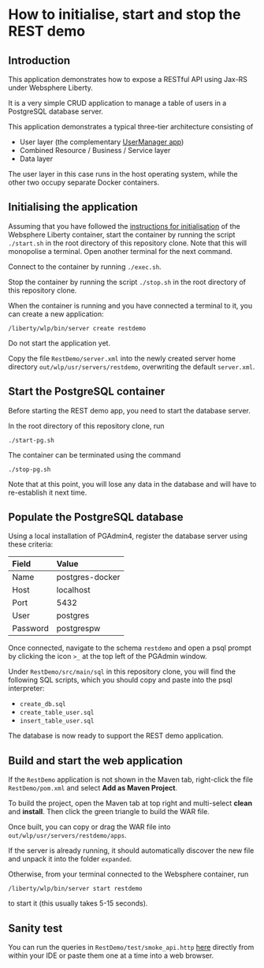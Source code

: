 # How to initialise, start and stop the REST demo

## Introduction

This application demonstrates how to expose a
RESTful API using Jax-RS under Websphere Liberty.

It is a very simple CRUD application to manage a
table of users in a PostgreSQL database server.

This application demonstrates a typical three-tier
architecture consisting of
* User layer (the complementary 
  [UserManager app](../usermanager/README.md))
* Combined Resource / Business / Service layer
* Data layer

The user layer in this case runs in the host
operating system, while the other two occupy
separate Docker containers.

## Initialising the application

Assuming that you have followed the 
[instructions for initialisation](../README.md)
of the Websphere Liberty container,
start the container by
running the script `./start.sh` in the root
directory of this repository clone.
Note that this will monopolise a terminal.
Open another terminal for the next command.

Connect to the container by running `./exec.sh`.

Stop the container by running the script
`./stop.sh` in the root directory of this
repository clone.

When the container is running and you have
connected a terminal to it, you can create
a new application:

`/liberty/wlp/bin/server create restdemo`

Do not start the application yet.

Copy the file
`RestDemo/server.xml` into the newly created
server home directory
`out/wlp/usr/servers/restdemo`, overwriting
the default `server.xml`.

## Start the PostgreSQL container

Before starting the REST demo app, you need
to start the database server.

In the root directory of this repository clone,
run

`./start-pg.sh`

The container can be terminated using the command

`./stop-pg.sh`

Note that at this point, you will lose any data
in the database and will have to re-establish
it next time.

## Populate the PostgreSQL database

Using a local installation of PGAdmin4,
register the database server using these
criteria:

|Field |Value |
|:---- |:--------------- |
|Name  |postgres-docker |
|Host  |localhost |
|Port  |5432 |
|User  |postgres |
|Password |postgrespw |

Once connected, navigate to the schema
`restdemo` and open a psql prompt by clicking
the icon `>_` at the top left of the PGAdmin
window.

Under `RestDemo/src/main/sql` in this repository
clone, you will find the following SQL scripts,
which you should copy and paste into the psql
interpreter:

* `create_db.sql`
* `create_table_user.sql`
* `insert_table_user.sql`

The database is now ready to support the REST
demo application.

## Build and start the web application

If the `RestDemo` application is not shown in
the Maven tab, right-click the file
`RestDemo/pom.xml` and select 
**Add as Maven Project**.

To build the project, open the Maven tab at top
right and multi-select **clean** and **install**.
Then click the green triangle to build the
WAR file.

Once built, you can copy or drag the WAR file
into `out/wlp/usr/servers/restdemo/apps`.

If the server is already running, it should
automatically discover the new file and
unpack it into the folder `expanded`.

Otherwise, from your terminal connected to
the Websphere container, run

`/liberty/wlp/bin/server start restdemo`

to start it (this usually takes 5-15 seconds).

## Sanity test

You can run the queries in
`RestDemo/test/smoke_api.http` [here](./test/smoke_api.http) directly from within your IDE or paste them one at a time into
a web browser.